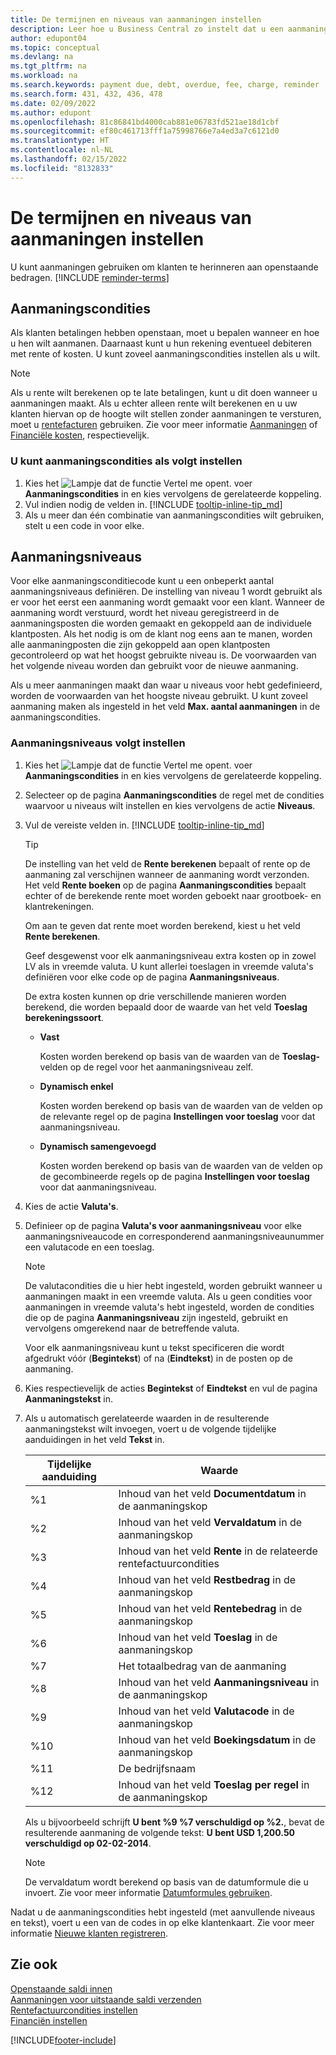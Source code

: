 ```yaml
---
title: De termijnen en niveaus van aanmaningen instellen
description: Leer hoe u Business Central zo instelt dat u een aanmaning aan een klant kunt verzenden over een betaling die achterstallig is, en kosten aan de betaling kunt toevoegen vanwege de vertraging.
author: edupont04
ms.topic: conceptual
ms.devlang: na
ms.tgt_pltfrm: na
ms.workload: na
ms.search.keywords: payment due, debt, overdue, fee, charge, reminder
ms.search.form: 431, 432, 436, 478
ms.date: 02/09/2022
ms.author: edupont
ms.openlocfilehash: 81c86841bd4000cab881e06783fd521ae18d1cbf
ms.sourcegitcommit: ef80c461713fff1a75998766e7a4ed3a7c6121d0
ms.translationtype: HT
ms.contentlocale: nl-NL
ms.lasthandoff: 02/15/2022
ms.locfileid: "8132833"
---
```

# <a name="set-up-reminder-terms-and-levels"></a>De termijnen en niveaus van aanmaningen instellen

U kunt aanmaningen gebruiken om klanten te herinneren aan openstaande bedragen. [!INCLUDE [reminder-terms](includes/reminder-terms.md)]

## <a name="reminder-terms"></a>Aanmaningscondities

Als klanten betalingen hebben openstaan, moet u bepalen wanneer en hoe u hen wilt aanmanen. Daarnaast kunt u hun rekening eventueel debiteren met rente of kosten. U kunt zoveel aanmaningscondities instellen als u wilt.  

> [!NOTE]
> Als u rente wilt berekenen op te late betalingen, kunt u dit doen wanneer u aanmaningen maakt. Als u echter alleen rente wilt berekenen en u uw klanten hiervan op de hoogte wilt stellen zonder aanmaningen te versturen, moet u [rentefacturen](finance-setup-finance-charges.md) gebruiken. Zie voor meer informatie [Aanmaningen](receivables-collect-outstanding-balances.md#reminders) of [Financiële kosten](receivables-collect-outstanding-balances.md#finance-charges), respectievelijk.

### <a name="to-set-up-reminder-terms"></a>U kunt aanmaningscondities als volgt instellen

1. Kies het ![Lampje dat de functie Vertel me opent.](media/ui-search/search_small.png "Vertel me wat u wilt doen") voer **Aanmaningscondities** in en kies vervolgens de gerelateerde koppeling.  
2. Vul indien nodig de velden in. [!INCLUDE [tooltip-inline-tip_md](includes/tooltip-inline-tip_md.md)]  
3. Als u meer dan één combinatie van aanmaningscondities wilt gebruiken, stelt u een code in voor elke.

## <a name="reminder-levels"></a>Aanmaningsniveaus

Voor elke aanmaningsconditiecode kunt u een onbeperkt aantal aanmaningsniveaus definiëren. De instelling van niveau 1 wordt gebruikt als er voor het eerst een aanmaning wordt gemaakt voor een klant. Wanneer de aanmaning wordt verstuurd, wordt het niveau geregistreerd in de aanmaningsposten die worden gemaakt en gekoppeld aan de individuele klantposten. Als het nodig is om de klant nog eens aan te manen, worden alle aanmaningposten die zijn gekoppeld aan open klantposten gecontroleerd op wat het hoogst gebruikte niveau is. De voorwaarden van het volgende niveau worden dan gebruikt voor de nieuwe aanmaning.

Als u meer aanmaningen maakt dan waar u niveaus voor hebt gedefinieerd, worden de voorwaarden van het hoogste niveau gebruikt. U kunt zoveel aanmaning maken als ingesteld in het veld **Max. aantal aanmaningen** in de aanmaningscondities.

### <a name="to-set-up-reminder-levels"></a>Aanmaningsniveaus volgt instellen

1. Kies het ![Lampje dat de functie Vertel me opent.](media/ui-search/search_small.png "Vertel me wat u wilt doen") voer **Aanmaningscondities** in en kies vervolgens de gerelateerde koppeling.  
2. Selecteer op de pagina **Aanmaningscondities** de regel met de condities waarvoor u niveaus wilt instellen en kies vervolgens de actie **Niveaus**.  
3. Vul de vereiste velden in. [!INCLUDE [tooltip-inline-tip_md](includes/tooltip-inline-tip_md.md)]  

    > [!TIP]
    > De instelling van het veld de **Rente berekenen** bepaalt of rente op de aanmaning zal verschijnen wanneer de aanmaning wordt verzonden. Het veld **Rente boeken** op de pagina **Aanmaningscondities** bepaalt echter of de berekende rente moet worden geboekt naar grootboek- en klantrekeningen.
    >
    > Om aan te geven dat rente moet worden berekend, kiest u het veld **Rente berekenen**.

    Geef desgewenst voor elk aanmaningsniveau extra kosten op in zowel LV als in vreemde valuta. U kunt allerlei toeslagen in vreemde valuta's definiëren voor elke code op de pagina **Aanmaningsniveaus**.  

    De extra kosten kunnen op drie verschillende manieren worden berekend, die worden bepaald door de waarde van het veld **Toeslag berekeningssoort**.  

    - **Vast**

        Kosten worden berekend op basis van de waarden van de **Toeslag-** velden op de regel voor het aanmaningsniveau zelf.  
    - **Dynamisch enkel**

        Kosten worden berekend op basis van de waarden van de velden op de relevante regel op de pagina **Instellingen voor toeslag** voor dat aanmaningsniveau.
    - **Dynamisch samengevoegd**

        Kosten worden berekend op basis van de waarden van de velden op de gecombineerde regels op de pagina **Instellingen voor toeslag** voor dat aanmaningsniveau.

4. Kies de actie **Valuta's**.
5. Definieer op de pagina **Valuta's voor aanmaningsniveau** voor elke aanmaningsniveaucode en corresponderend aanmaningsniveaunummer een valutacode en een toeslag.

    > [!NOTE]  
    > De valutacondities die u hier hebt ingesteld, worden gebruikt wanneer u aanmaningen maakt in een vreemde valuta. Als u geen condities voor aanmaningen in vreemde valuta's hebt ingesteld, worden de condities die op de pagina **Aanmaningsniveau** zijn ingesteld, gebruikt en vervolgens omgerekend naar de betreffende valuta.

    Voor elk aanmaningsniveau kunt u tekst specificeren die wordt afgedrukt vóór (**Begintekst**) of na (**Eindtekst**) in de posten op de aanmaning.

6. Kies respectievelijk de acties **Begintekst** of **Eindtekst** en vul de pagina **Aanmaningstekst** in.
7. Als u automatisch gerelateerde waarden in de resulterende aanmaningstekst wilt invoegen, voert u de volgende tijdelijke aanduidingen in het veld **Tekst** in.  

    |Tijdelijke aanduiding|Waarde|  
    |-----------------|-----------|  
    |%1|Inhoud van het veld **Documentdatum** in de aanmaningskop|  
    |%2|Inhoud van het veld **Vervaldatum** in de aanmaningskop|  
    |%3|Inhoud van het veld **Rente** in de relateerde rentefactuurcondities|  
    |%4|Inhoud van het veld **Restbedrag** in de aanmaningskop|  
    |%5|Inhoud van het veld **Rentebedrag** in de aanmaningskop|  
    |%6|Inhoud van het veld **Toeslag** in de aanmaningskop|  
    |%7|Het totaalbedrag van de aanmaning|  
    |%8|Inhoud van het veld **Aanmaningsniveau** in de aanmaningskop|  
    |%9|Inhoud van het veld **Valutacode** in de aanmaningskop|  
    |%10|Inhoud van het veld **Boekingsdatum** in de aanmaningskop|  
    |%11|De bedrijfsnaam|  
    |%12|Inhoud van het veld **Toeslag per regel** in de aanmaningskop|  

    Als u bijvoorbeeld schrijft **U bent %9 %7 verschuldigd op %2.**, bevat de resulterende aanmaning de volgende tekst: **U bent USD 1,200.50 verschuldigd op 02-02-2014**.

    > [!NOTE]
    > De vervaldatum wordt berekend op basis van de datumformule die u invoert. Zie voor meer informatie [Datumformules gebruiken](ui-enter-date-ranges.md#using-date-formulas).

Nadat u de aanmaningscondities hebt ingesteld (met aanvullende niveaus en tekst), voert u een van de codes in op elke klantenkaart. Zie voor meer informatie [Nieuwe klanten registreren](sales-how-register-new-customers.md).  

## <a name="see-also"></a>Zie ook

[Openstaande saldi innen](receivables-collect-outstanding-balances.md)  
[Aanmaningen voor uitstaande saldi verzenden](receivables-send-reminders.md)  
[Rentefactuurcondities instellen](finance-setup-finance-charges.md)  
[Financiën instellen](finance-setup-finance.md)  


[!INCLUDE[footer-include](includes/footer-banner.md)]